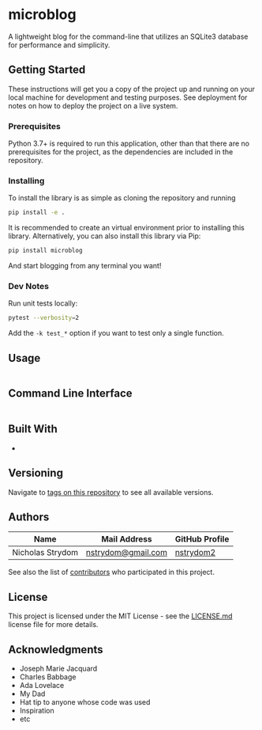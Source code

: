 # microblog
A lightweight blog for the command-line that utilizes an SQLite3 database for performance and simplicity.

## Getting Started

These instructions will get you a copy of the project up and running on your local
machine for development and testing purposes. See deployment for notes on how to
deploy the project on a live system.

### Prerequisites

Python 3.7+ is required to run this application, other than that there are no
prerequisites for the project, as the dependencies are included in the repository.

### Installing

To install the library is as simple as cloning the repository and running

```bash
pip install -e .
```

It is recommended to create an virtual environment prior to installing this library.
Alternatively, you can also install this library via Pip:

```bash
pip install microblog
```

And start blogging from any terminal you want!

### Dev Notes

Run unit tests locally:

```bash
pytest --verbosity=2
```

Add the `-k test_*` option if you want to test only a single function.

## Usage

```python
```


## Command Line Interface

```bash
```

## Built With

* 

## Versioning

Navigate to [tags on this repository](https://github.com/nstrydom2/microblog/tags)
to see all available versions.

## Authors

| Name             | Mail Address                | GitHub Profile                                |
|------------------|-----------------------------|-----------------------------------------------|
| Nicholas Strydom | nstrydom@gmail.com          | [nstrydom2](https://github.com/nstrydom2)     |

See also the list of [contributors](https://github.com/nstrydom2/microblog/contributors)
who participated in this project.

## License

This project is licensed under the MIT License - see the [LICENSE.md](LICENSE.md)
license file for more details.

## Acknowledgments

* Joseph Marie Jacquard
* Charles Babbage
* Ada Lovelace
* My Dad
* Hat tip to anyone whose code was used
* Inspiration
* etc

